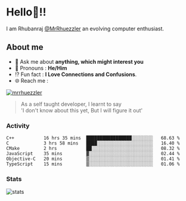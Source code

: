
  
  
# Hello:wave:!!
I am Rhubanraj [@MrRhuezzler](https://github.com/MrRhuezzler) an evolving computer enthusiast.

## About me
<!-- - :sparkles: I'm currently working on [**de-viz**](https://github.com/MrRhuezzler/de-viz) -->
<!-- - :sparkles: Previously worked in [**Journal Management System**](https://manuscript.psgtech.ac.in) -->
<!-- - :book: I'm currently learning **Microservices Architecture** -->
- :speech_balloon: Ask me about **anything, which might interest you**
- :man: Pronouns : **He/Him**
- :interrobang: Fun fact : **I Love Connections and Confusions**.
- :globe_with_meridians: Reach me :  
  
[![mrrhuezzler](https://img.shields.io/badge/LinkedIn-0077B5?style=for-the-badge&logo=linkedin&logoColor=white)](https://www.linkedin.com/in/mrrhuezzler/)
<!--
### Interesting things, I found :bangbang:
-->
<!--
## Skills

## Drop a, Hi !
-->

<!-- 
Quotes
>  Always we overestimate the amount of work we can do in a day,  
>  and underestimate the amount we can do in our lifetime.
-->

> As a self taught developer, I learnt to say  
> 'I don't know about this yet, But I will figure it out'

### Activity
<!--START_SECTION:waka-->

```text
C++           16 hrs 35 mins  █████████████████░░░░░░░░   68.63 %
C             3 hrs 58 mins   ████░░░░░░░░░░░░░░░░░░░░░   16.40 %
CMake         2 hrs           ██░░░░░░░░░░░░░░░░░░░░░░░   08.32 %
JavaScript    35 mins         ▓░░░░░░░░░░░░░░░░░░░░░░░░   02.44 %
Objective-C   20 mins         ▒░░░░░░░░░░░░░░░░░░░░░░░░   01.41 %
TypeScript    15 mins         ▒░░░░░░░░░░░░░░░░░░░░░░░░   01.06 %
```

<!--END_SECTION:waka-->

### Stats
![stats](https://github-readme-streak-stats.herokuapp.com/?user=MrRhuezzler)
